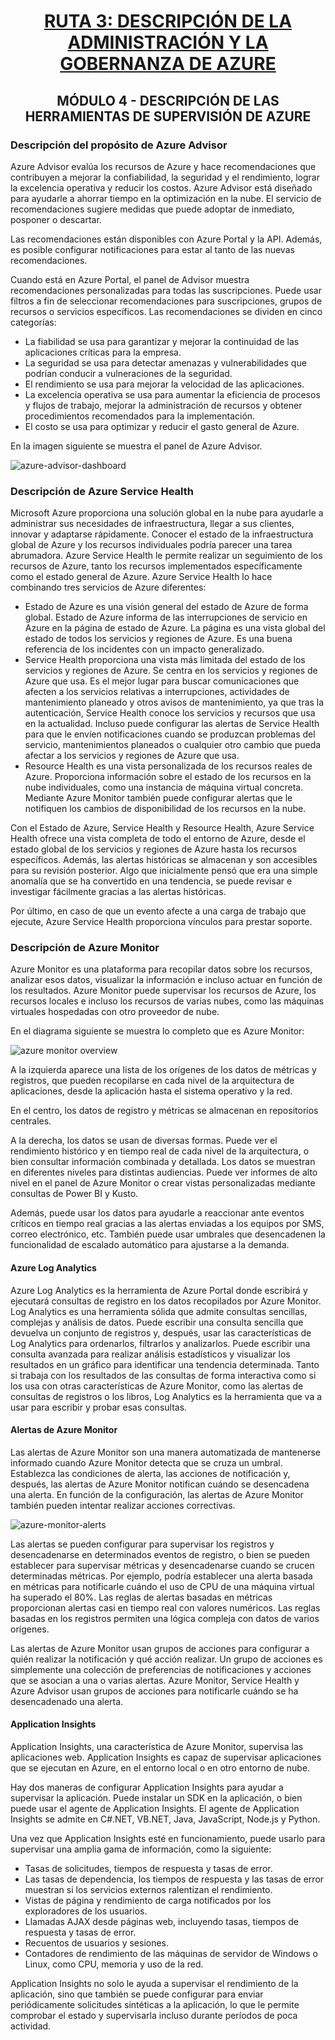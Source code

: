 <h1 align="center"><ins>RUTA 3: DESCRIPCIÓN DE LA ADMINISTRACIÓN Y LA GOBERNANZA DE AZURE</ins></h1>
<h2 align="center">MÓDULO 4 - DESCRIPCIÓN DE LAS HERRAMIENTAS DE SUPERVISIÓN DE AZURE</h2>

### Descripción del propósito de Azure Advisor

Azure Advisor evalúa los recursos de Azure y hace recomendaciones que contribuyen a mejorar la confiabilidad, la seguridad y el rendimiento, lograr la excelencia operativa y reducir los costos. Azure Advisor está diseñado para ayudarle a ahorrar tiempo en la optimización en la nube. El servicio de recomendaciones sugiere medidas que puede adoptar de inmediato, posponer o descartar.

Las recomendaciones están disponibles con Azure Portal y la API. Además, es posible configurar notificaciones para estar al tanto de las nuevas recomendaciones.

Cuando está en Azure Portal, el panel de Advisor muestra recomendaciones personalizadas para todas las suscripciones. Puede usar filtros a fin de seleccionar recomendaciones para suscripciones, grupos de recursos o servicios específicos. Las recomendaciones se dividen en cinco categorías:

- La fiabilidad se usa para garantizar y mejorar la continuidad de las aplicaciones críticas para la empresa.
- La seguridad se usa para detectar amenazas y vulnerabilidades que podrían conducir a vulneraciones de la seguridad.
- El rendimiento se usa para mejorar la velocidad de las aplicaciones.
- La excelencia operativa se usa para aumentar la eficiencia de procesos y flujos de trabajo, mejorar la administración de recursos y obtener procedimientos recomendados para la implementación.
- El costo se usa para optimizar y reducir el gasto general de Azure.

En la imagen siguiente se muestra el panel de Azure Advisor.

![azure-advisor-dashboard](../images/azure-advisor-dashboard.png)

### Descripción de Azure Service Health

Microsoft Azure proporciona una solución global en la nube para ayudarle a administrar sus necesidades de infraestructura, llegar a sus clientes, innovar y adaptarse rápidamente. Conocer el estado de la infraestructura global de Azure y los recursos individuales podría parecer una tarea abrumadora. Azure Service Health le permite realizar un seguimiento de los recursos de Azure, tanto los recursos implementados específicamente como el estado general de Azure. Azure Service Health lo hace combinando tres servicios de Azure diferentes:

- Estado de Azure es una visión general del estado de Azure de forma global. Estado de Azure informa de las interrupciones de servicio en Azure en la página de estado de Azure. La página es una vista global del estado de todos los servicios y regiones de Azure. Es una buena referencia de los incidentes con un impacto generalizado.
- Service Health proporciona una vista más limitada del estado de los servicios y regiones de Azure. Se centra en los servicios y regiones de Azure que usa. Es el mejor lugar para buscar comunicaciones que afecten a los servicios relativas a interrupciones, actividades de mantenimiento planeado y otros avisos de mantenimiento, ya que tras la autenticación, Service Health conoce los servicios y recursos que usa en la actualidad. Incluso puede configurar las alertas de Service Health para que le envíen notificaciones cuando se produzcan problemas del servicio, mantenimientos planeados o cualquier otro cambio que pueda afectar a los servicios y regiones de Azure que usa.
- Resource Health es una vista personalizada de los recursos reales de Azure. Proporciona información sobre el estado de los recursos en la nube individuales, como una instancia de máquina virtual concreta. Mediante Azure Monitor también puede configurar alertas que le notifiquen los cambios de disponibilidad de los recursos en la nube.

Con el Estado de Azure, Service Health y Resource Health, Azure Service Health ofrece una vista completa de todo el entorno de Azure, desde el estado global de los servicios y regiones de Azure hasta los recursos específicos. Además, las alertas históricas se almacenan y son accesibles para su revisión posterior. Algo que inicialmente pensó que era una simple anomalía que se ha convertido en una tendencia, se puede revisar e investigar fácilmente gracias a las alertas históricas.

Por último, en caso de que un evento afecte a una carga de trabajo que ejecute, Azure Service Health proporciona vínculos para prestar soporte.

### Descripción de Azure Monitor

Azure Monitor es una plataforma para recopilar datos sobre los recursos, analizar esos datos, visualizar la información e incluso actuar en función de los resultados. Azure Monitor puede supervisar los recursos de Azure, los recursos locales e incluso los recursos de varias nubes, como las máquinas virtuales hospedadas con otro proveedor de nube.

En el diagrama siguiente se muestra lo completo que es Azure Monitor:

![azure monitor overview](./../images/azure-monitor-overview.png)

A la izquierda aparece una lista de los orígenes de los datos de métricas y registros, que pueden recopilarse en cada nivel de la arquitectura de aplicaciones, desde la aplicación hasta el sistema operativo y la red.

En el centro, los datos de registro y métricas se almacenan en repositorios centrales.

A la derecha, los datos se usan de diversas formas. Puede ver el rendimiento histórico y en tiempo real de cada nivel de la arquitectura, o bien consultar información combinada y detallada. Los datos se muestran en diferentes niveles para distintas audiencias. Puede ver informes de alto nivel en el panel de Azure Monitor o crear vistas personalizadas mediante consultas de Power BI y Kusto.

Además, puede usar los datos para ayudarle a reaccionar ante eventos críticos en tiempo real gracias a las alertas enviadas a los equipos por SMS, correo electrónico, etc. También puede usar umbrales que desencadenen la funcionalidad de escalado automático para ajustarse a la demanda.

#### Azure Log Analytics

Azure Log Analytics es la herramienta de Azure Portal donde escribirá y ejecutará consultas de registro en los datos recopilados por Azure Monitor. Log Analytics es una herramienta sólida que admite consultas sencillas, complejas y análisis de datos. Puede escribir una consulta sencilla que devuelva un conjunto de registros y, después, usar las características de Log Analytics para ordenarlos, filtrarlos y analizarlos. Puede escribir una consulta avanzada para realizar análisis estadísticos y visualizar los resultados en un gráfico para identificar una tendencia determinada. Tanto si trabaja con los resultados de las consultas de forma interactiva como si los usa con otras características de Azure Monitor, como las alertas de consultas de registros o los libros, Log Analytics es la herramienta que va a usar para escribir y probar esas consultas.

#### Alertas de Azure Monitor

Las alertas de Azure Monitor son una manera automatizada de mantenerse informado cuando Azure Monitor detecta que se cruza un umbral. Establezca las condiciones de alerta, las acciones de notificación y, después, las alertas de Azure Monitor notifican cuándo se desencadena una alerta. En función de la configuración, las alertas de Azure Monitor también pueden intentar realizar acciones correctivas.

![azure-monitor-alerts](../images/azure-monitor-alerts.png)

Las alertas se pueden configurar para supervisar los registros y desencadenarse en determinados eventos de registro, o bien se pueden establecer para supervisar métricas y desencadenarse cuando se crucen determinadas métricas. Por ejemplo, podría establecer una alerta basada en métricas para notificarle cuándo el uso de CPU de una máquina virtual ha superado el 80%. Las reglas de alertas basadas en métricas proporcionan alertas casi en tiempo real con valores numéricos. Las reglas basadas en los registros permiten una lógica compleja con datos de varios orígenes.

Las alertas de Azure Monitor usan grupos de acciones para configurar a quién realizar la notificación y qué acción realizar. Un grupo de acciones es simplemente una colección de preferencias de notificaciones y acciones que se asocian a una o varias alertas. Azure Monitor, Service Health y Azure Advisor usan grupos de acciones para notificarle cuándo se ha desencadenado una alerta.

#### Application Insights

Application Insights, una característica de Azure Monitor, supervisa las aplicaciones web. Application Insights es capaz de supervisar aplicaciones que se ejecutan en Azure, en el entorno local o en otro entorno de nube.

Hay dos maneras de configurar Application Insights para ayudar a supervisar la aplicación. Puede instalar un SDK en la aplicación, o bien puede usar el agente de Application Insights. El agente de Application Insights se admite en C#.NET, VB.NET, Java, JavaScript, Node.js y Python.

Una vez que Application Insights esté en funcionamiento, puede usarlo para supervisar una amplia gama de información, como la siguiente:

- Tasas de solicitudes, tiempos de respuesta y tasas de error.
- Las tasas de dependencia, los tiempos de respuesta y las tasas de error muestran si los servicios externos ralentizan el rendimiento.
- Vistas de página y rendimiento de carga notificados por los exploradores de los usuarios.
- Llamadas AJAX desde páginas web, incluyendo tasas, tiempos de respuesta y tasas de error.
- Recuentos de usuarios y sesiones.
- Contadores de rendimiento de las máquinas de servidor de Windows o Linux, como CPU, memoria y uso de la red.

Application Insights no solo le ayuda a supervisar el rendimiento de la aplicación, sino que también se puede configurar para enviar periódicamente solicitudes sintéticas a la aplicación, lo que le permite comprobar el estado y supervisarla incluso durante períodos de poca actividad.